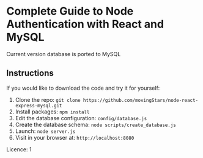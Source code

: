 # Complete Guide to Node Authentication with React and MySQL


Current version database is ported to MySQL

## Instructions

If you would like to download the code and try it for yourself:

1. Clone the repo: `git clone https://github.com/movingStars/node-react-express-mysql.git`
1. Install packages: `npm install`
1. Edit the database configuration: `config/database.js`
1. Create the database schema: `node scripts/create_database.js`
1. Launch: `node server.js`
1. Visit in your browser at: `http://localhost:8080`


Licence: 1
